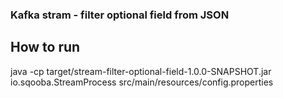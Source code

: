 ### Kafka stram - filter optional field from JSON

## How to run
java -cp target/stream-filter-optional-field-1.0.0-SNAPSHOT.jar io.sqooba.StreamProcess src/main/resources/config.properties
